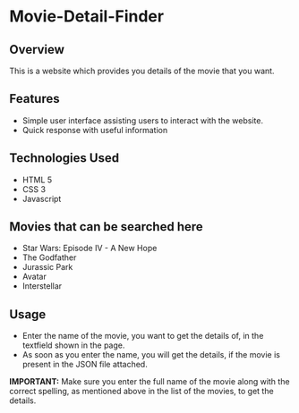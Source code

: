 # Movie-Detail-Finder

## Overview
This is a website which provides you details of the movie that you want.

## Features
- Simple user interface assisting users to interact with the website.
- Quick response with useful information

## Technologies Used
- HTML 5
- CSS 3
- Javascript

## Movies that can be searched here
- Star Wars: Episode IV - A New Hope
- The Godfather
- Jurassic Park
- Avatar
- Interstellar

## Usage
- Enter the name of the movie, you want to get the details of, in the textfield shown in the page.
- As soon as you enter the name, you will get the details, if the movie is present in the JSON file attached.

**IMPORTANT:**
Make sure you enter the full name of the movie along with the correct spelling, as mentioned above in the list of the movies, to get the details.
